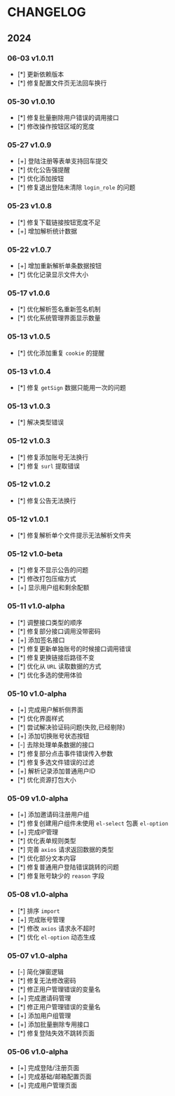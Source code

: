# CHANGELOG

## 2024

### 06-03 v1.0.11

- [*] 更新依赖版本
- [*] 修复配置文件页无法回车换行

### 05-30 v1.0.10

- [*] 修复批量删除用户错误的调用接口
- [*] 修改操作按钮区域的宽度

### 05-27 v1.0.9

- [+] 登陆注册等表单支持回车提交
- [*] 优化公告强提醒
- [*] 优化添加按钮
- [*] 修复退出登陆未清除 `login_role` 的问题

### 05-23 v1.0.8

- [*] 修复下载链接按钮宽度不足
- [+] 增加解析统计数据

### 05-22 v1.0.7

- [+] 增加重新解析单条数据按钮
- [*] 优化记录显示文件大小

### 05-17 v1.0.6

- [*] 优化解析签名重新签名机制
- [*] 优化系统管理界面显示数量

### 05-13 v1.0.5

- [*] 优化添加重复 `cookie` 的提醒

### 05-13 v1.0.4

- [*] 修复 `getSign` 数据只能用一次的问题

### 05-13 v1.0.3

- [*] 解决类型错误

### 05-12 v1.0.3

- [*] 修复添加账号无法换行
- [*] 修复 `surl` 提取错误

### 05-12 v1.0.2

- [*] 修复公告无法换行

### 05-12 v1.0.1

- [*] 修复解析单个文件提示无法解析文件夹

### 05-12 v1.0-beta

- [*] 修复不显示公告的问题
- [*] 修改打包压缩方式
- [+] 显示用户组和剩余配额

### 05-11 v1.0-alpha

- [*] 调整接口类型的顺序
- [*] 修复部分接口调用没带密码
- [+] 添加签名接口
- [*] 修复更新单独账号的时候接口调用错误
- [*] 修复更换链接后路径不变
- [*] 优化从 `URL` 读取数据的方式
- [*] 优化多选的使用体验

### 05-10 v1.0-alpha

- [+] 完成用户解析侧界面
- [*] 优化界面样式
- [*] 尝试解决验证码问题(失败,已经剔除)
- [+] 添加切换账号状态按钮
- [-] 去除处理单条数据的接口
- [*] 修复部分点击事件错误传入参数
- [*] 修复多选文件错误的过滤
- [+] 解析记录添加普通用户ID
- [*] 优化资源打包大小

### 05-09 v1.0-alpha

- [+] 添加邀请码注册用户组
- [*] 修复创建用户组件未使用 `el-select` 包裹 `el-option`
- [+] 完成IP管理
- [*] 优化表单规则类型
- [*] 完善 `axios` 请求返回数据的类型
- [*] 优化部分文本内容
- [*] 修复普通用户登陆错误跳转的问题
- [*] 修复账号缺少的 `reason` 字段

### 05-08 v1.0-alpha

- [*] 排序 `import`
- [+] 完成账号管理
- [*] 修改 `axios` 请求永不超时
- [*] 优化 `el-option` 动态生成

### 05-07 v1.0-alpha

- [-] 简化弹窗逻辑
- [*] 修复无法修改密码
- [*] 修正用户管理错误的变量名
- [+] 完成邀请码管理
- [*] 修正用户管理错误的变量名
- [+] 添加用户组管理
- [+] 添加批量删除专用接口
- [*] 修复登陆失效不跳转页面

### 05-06 v1.0-alpha

- [+] 完成登陆/注册页面
- [+] 完成基础/邮箱配置页面
- [+] 完成用户管理页面
